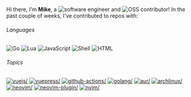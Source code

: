 Hi there, I'm **Mike**, a ![software engineer](https://img.shields.io/static/v1?style=flat-square&label=&message=software%20engineer&color=navy) and ![OSS contributor](https://img.shields.io/static/v1?style=flat-square&label=&message=OSS%20contributor&color=navy)! In the past couple of weeks, I've contributed to repos with:

###### Languages

![Go](https://img.shields.io/static/v1?logo=Go&logoColor=%23fff&style=flat-square&label=&message=Go&color=%2300ADD8) ![Lua](https://img.shields.io/static/v1?logo=Lua&logoColor=%23fff&style=flat-square&label=&message=Lua&color=%23000080) ![JavaScript](https://img.shields.io/static/v1?logo=JavaScript&logoColor=%23333&style=flat-square&label=&message=JavaScript&color=%23f1e05a) ![Shell](https://img.shields.io/static/v1?logo=gnu%20bash&logoColor=%23333&style=flat-square&label=&message=Shell&color=%2389e051) ![HTML](https://img.shields.io/static/v1?logo=HTML&logoColor=%23fff&style=flat-square&label=&message=HTML&color=%23e34c26)

###### Topics

<a href="https://github.com/topics/vuejs"><img src="https://img.shields.io/static/v1?style=flat-square&label=&message=vuejs&color=blue" alt=vuejs/></a> <a href="https://github.com/topics/vuepress"><img src="https://img.shields.io/static/v1?style=flat-square&label=&message=vuepress&color=blue" alt=vuepress/></a> <a href="https://github.com/topics/github-actions"><img src="https://img.shields.io/static/v1?style=flat-square&label=&message=github-actions&color=blue" alt=github-actions/></a> <a href="https://github.com/topics/golang"><img src="https://img.shields.io/static/v1?style=flat-square&label=&message=golang&color=blue" alt=golang/></a> <a href="https://github.com/topics/aur"><img src="https://img.shields.io/static/v1?style=flat-square&label=&message=aur&color=blue" alt=aur/></a> <a href="https://github.com/topics/archlinux"><img src="https://img.shields.io/static/v1?style=flat-square&label=&message=archlinux&color=blue" alt=archlinux/></a> <a href="https://github.com/topics/neovim"><img src="https://img.shields.io/static/v1?style=flat-square&label=&message=neovim&color=blue" alt=neovim/></a> <a href="https://github.com/topics/neovim-plugin"><img src="https://img.shields.io/static/v1?style=flat-square&label=&message=neovim-plugin&color=blue" alt=neovim-plugin/></a> <a href="https://github.com/topics/nvim"><img src="https://img.shields.io/static/v1?style=flat-square&label=&message=nvim&color=blue" alt=nvim/></a>
